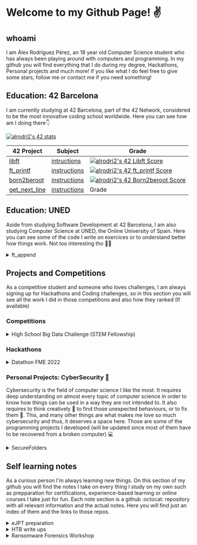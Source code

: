 # Welcome to my Github Page! ✌️

## whoami

I am Álex Rodríguez Pérez, an 18 year old Computer Science student who has always been playing around with computers and programming. In my github you will find everything that I do during my degree, Hackathons, Personal projects and much more! If you like what I do feel free to give some stars, follow me or contact me if you need something!

## Education: 42 Barcelona

I am currently studying at 42 Barcelona, part of the 42 Network, considered to be the most innovative coding school worldwide. Here you can see how am I doing there👇

[![alrodri2's 42 stats](https://badge42.vercel.app/api/v2/cla8188tr00060gjw9w82ppdu/stats?cursusId=21&coalitionId=206)](https://github.com/JaeSeoKim/badge42)

| 42 Project | Subject | Grade| 
|----------- | ------- |------|
| [libft](https://github.com/AlexadeZ17/libft)      | [intructions](https://github.com/AlexadeZ17/libft/blob/master/libft.pdf) |   [![alrodri2's 42 Libft Score](https://badge42.vercel.app/api/v2/cla8188tr00060gjw9w82ppdu/project/2788170)](https://github.com/JaeSeoKim/badge42)|
| [ft_printf](https://github.com/AlexadeZ17/ft_printf)  | [instructions](https://github.com/AlexadeZ17/ft_printf/blob/master/ft_printf.pdf) |   [![alrodri2's 42 ft_printf Score](https://badge42.vercel.app/api/v2/cla8188tr00060gjw9w82ppdu/project/2837193)](https://github.com/JaeSeoKim/badge42) |
| [born2beroot](https://github.com/AlexadeZ17/born2beroot) | [instructions](https://github.com/AlexadeZ17/born2beroot/blob/master/born2beroot.pdf) |[![alrodri2's 42 Born2beroot Score](https://badge42.vercel.app/api/v2/cla8188tr00060gjw9w82ppdu/project/2864507)](https://github.com/JaeSeoKim/badge42) |
| [get_next_line](https://github.com/AlexadeZ17/get_next_line) | [instructions](https://github.com/AlexadeZ17/get_next_line/blob/main/get_next_line.pdf) | Grade |

## Education: UNED

Aside from studying Software Development at 42 Barcelona, I am also studying Computer Science at UNED, the Online University of Spain. Here you can see some of the code I write on exercices or to understand better how things work. Not too interesting tho 🤷‍♂️

<details>
  <summary>
    ft_append
  </summary>

👉 While I was in a Data Science Programming class, the teacher explained lists in python, and how we could append data at the end of them. I considered interesting to re-create this function on C in order to understand how it worked this function under the hood ⚙️. The following [gist](https://gist.github.com/AlexadeZ17/002652b040f3ba119a94182afca60caf) shows the code I wrote.
 
</details>
  

## Projects and Competitions

As a competitive student and someone who loves challenges, I am always signing up for Hackathons and Coding challenges, so in this section you will see all the work I did in those competitions and also how they ranked (If available)

### Competitions

<details>
  <summary>
    High School Big Data Challenge (STEM Fellowship)
  </summary>
  
👉 This competition focused on giving solutions aiming to solve SDG 7 (Afordable and Clean Energy). Along with my teammate, Andrei Dumitrache, we created a Genetic Algorithm from scratch that could find the optimal combination of 3 renewable energy resources 🌱 that could give the most energy without overpassing a given budget 💰.
  
  We submitted our code along with a paper explaining our solution, how and why we decided to do everything we decided to do. We were awarded with the **2nd Place Hunter Hub University of Calgary Entrepeneurship Award** and **3rd Place Let's Talk Science Analythics Award**
  
  You can find the repo with all the code and our submitted paper [here](https://github.com/AlexadeZ17/STEMFellowship_Alex_Andrei) and the official competition's [webpage](https://stemfellowship.org/2021-22-hsbdc/) 
  
  <div id="header" align="center">
  <img src="https://upload.wikimedia.org/wikipedia/commons/d/d7/Sustainable_Development_Goal_7.png" width="100"/>
</div>
</details>


### Hackathons

 <details>
  <summary>
    Datathon FME 2022
  </summary>
  
  👉 This hackathon, organized by the faculty of math and statistics of UPC (FME) and the Asociation of Data science (AED) aimed to give Data Science solutions to real challenges given by real businesses such as Accenture or Qualcomm.
  
  Our team 👨‍💻 , composed by freshman students from the Data Science Major and Computer Science Major worked hard to give a feasable solution to the challenges 🔨 propposed by the sponsors.
  
  You can find our work on this [repository](https://github.com/AlexadeZ17/datathon2022-alex-gerard-laia-joan) :octocat:
</details>

### Personal Projects: CyberSecurity 👮

Cybersecurity is the field of computer science I like the most. It requires deep understanding on almost every topic of computer science in order to know how things can be used in a way they are not intended to. It also requires to think creatively 🎨 to find those unexpected behaviours, or to fix them 🔧. This, and many other things are what makes me love so much cybersecurity and thus, it deserves a space here. Those are some of the programming projects I developed (will be updated since most of them have to be recovered from a broken computer) 💻

<details>
  <summary>
    SecureFolders
  </summary>
  
  When I first started to investigate about cybersecurity and learning things, I felt eagger to develope something that could help making computers a bit more secure. At that time I still had few knowledge about the field, but anyways, I created this program called _Secure Folders_ which aimed to make folders only accesible with a password. This is not quite the case since anyone could bring the folder back to normal again without authenticating, but still, I feel proud of what I was able to do 💪. This [repo](https://github.com/AlexadeZ17/SecureFolders) contains all the code I wrote, both graphical and non graphical versions.
</details>
  

## Self learning notes

As a curious person I'm always learning new things. On this section of my github you will find the notes I take on every thing I study on my own such as prepparation for certifications, experience-based learning or online courses I take just for fun. Each note section is a github :octocat: repository with all relevant information and the actual notes. Here you will find just an index of them and the links to those repos.

<details>
  <summary>
    eJPT preparation
   </summary>
  
   👉 On this [notes](https://github.com/AlexadeZ17/eJPT) you will find all my notes of what I study towards pepearing myself for the eJPT certification 👨‍🎓. It will be my very first relevant CyberSecurity certification. I mean to make it for my own understanding and not as a "course" for others, although it might be helpful for some people to prepeare aswell.
</details>

<details>
  <summary>
    HTB write ups
   </summary>
   
   In this section I'll be posting write ups and notes of the Hack The Box machines I solve to train myself on cybersecurity. Notice that all the machines that I will be posting write ups on are retired machines and thus, I am allowed to publish them. You will also find here all the code I wrote to solve the machine or to automate the process.
   
   The [repo](https://github.com/AlexadeZ17/HTB-writeups) :octocat: has all the folders with each machine on a separate folder.
   
</details>

<details>
  <summary>
    Ransomware Forensics Workshop
   </summary>
   
   This was a workshop organized by 42 Barcelona and Central IP, a cybersecurity consulting company 👮‍♂️. In this talk we were able to analyze several real-case ransomware atacks and the way they gained acces to the computers and executed that ransomware 🔐. We also took a look at the criminal organzations that was behind them and how they were structured based on the Bitcoin payment trail 💰.
   
   It was a really interesting workshop to know how ransomware worked and how it was introduced into companyes, as well as looking into the criminal structure.
</details>
